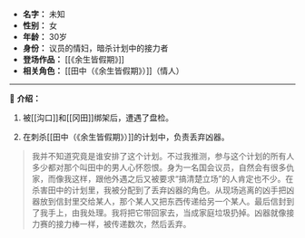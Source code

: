 
- **名字：** 未知
- **性别：** 女
- **年龄：** 30岁
- **身份：** 议员的情妇，暗杀计划中的接力者
- **登场作品：** [[《余生皆假期》]]
- **相关角色：** [[田中（《余生皆假期》）]]（情人）

---

👠 **介绍：** 

1. 被[[沟口]]和[[冈田]]绑架后，遭遇了盘检。

2. 在刺杀[[田中（《余生皆假期》）]]的计划中，负责丢弃凶器。

> 我并不知道究竟是谁安排了这个计划。不过我推测，参与这个计划的所有人多少都对那个叫田中的男人心怀怨恨。身为一名国会议员，自然会有很多仇家，而像我这样，跟他外遇之后又被要求“搞清楚立场”的人肯定也不少。在杀害田中的计划里，我被分配到了丢弃凶器的角色。从现场逃离的凶手把凶器放到信封里交给某人，那个某人又把东西传递给另一个某人。最后信封到了我手上，由我处理。我将把它带回家去，当成家庭垃圾扔掉。凶器就像接力赛的接力棒一样，被传递数次，然后丢弃。